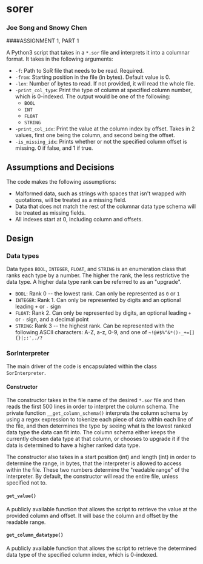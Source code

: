# sorer

### Joe Song and Snowy Chen
####ASSIGNMENT 1, PART 1

A Python3 script that takes in a `*.sor` file and interprets it into a columnar format. It takes in the following
 arguments:
 
- `-f`: Path to SoR file that needs to be read. Required.
- `-from`: Starting position in the file (in bytes). Default value is 0.
- `-len`: Number of bytes to read. If not provided, it will read the whole file.
- `-print_col_type`: Print the type of column at specified column number, which is 0-indexed. The output would be one
 of the following:
    - `BOOL`
    - `INT`
    - `FLOAT`
    - `STRING`
- `-print_col_idx`: Print the value at the column index by offset. Takes in 2 values, first one being the column, and
 second being the offset.
- `-is_missing_idx`: Prints whether or not the specified column offset is missing. 0 if false, and 1 if true.

## Assumptions and Decisions

The code makes the following assumptions:
- Malformed data, such as strings with spaces that isn't wrapped with quotations, will be treated as a missing field.
- Data that does not match the rest of the columnar data type schema will be treated as missing fields.
- All indexes start at 0, including column and offsets.

## Design

### Data types

Data types `BOOL`, `INTEGER`, `FLOAT`, and `STRING` is an enumeration class that ranks each type by a number. The
 higher the rank, the less restrictive the data type. A higher data type rank can be referred to as an "upgrade".
- `BOOL`: Rank 0 -- the lowest rank. Can only be represented as `0` or `1`
- `INTEGER`: Rank 1. Can only be represented by digits and an optional leading `+` or `-` sign
- `FLOAT`: Rank 2. Can only be represented by digits, an optional leading `+` or `-` sign, and a decimal point
- `STRING`: Rank 3 -- the highest rank. Can be represented with the following ASCII characters: A-Z, a-z, 0-9, and
 one of `~!@#$%^&*()-_+=[]{}|;:',./?`

### SorInterpreter

The main driver of the code is encapsulated within the class `SorInterpreter`. 

#### Constructor

The constructor takes in the file name of the desired `*.sor` file and then reads the first 500 lines in order to
 interpret the column schema. The private function `__get_column_schema()` interprets the column schema by using a
  regex expression to tokenize each piece of data within each line of the file, and then determines the type by
   seeing what is the lowest ranked data type the data can fit into. The column schema either keeps the currently
    chosen data type at that column, or chooses to upgrade it if the data is determined to have a higher ranked data
     type.
     
The constructor also takes in a start position (int) and length (int) in order to determine the range, in bytes, that
 the interpreter is allowed to access within the file. These two numbers determine the "readable range" of the
  interpreter. By default, the constructor will read the entire file, unless specified not to.

#### `get_value()`     

A publicly available function that allows the script to retrieve the value at the provided column and offset. It will
 base the column and offset by the readable range.
 
#### `get_column_datatype()`

A publicly available function that allows the script to retrieve the determined data type of the specified column
 index, which is 0-indexed.
